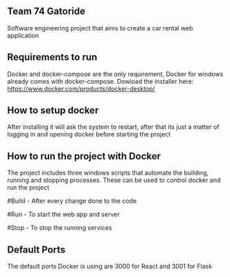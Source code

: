 ## Team 74 Gatoride
Software engineering project that aims to create a car rental web application

## Requirements to run
Docker and docker-compose are the only requirement, Docker for windows already comes with docker-compose. 
Dowload the installer here: https://www.docker.com/products/docker-desktop/

## How to setup docker
After installing it will ask the system to restart, after that its just a matter of logging in and opening docker before starting the project

## How to run the project with Docker
The project includes three windows scripts that automate the building, running and stopping processes. These can be used to control docker and run the project

#Build - After every change done to the code

#Run - To start the web app and server

#Stop - To stop the running services

## Default Ports
The default ports Docker is using are 3000 for React and 3001 for Flask
